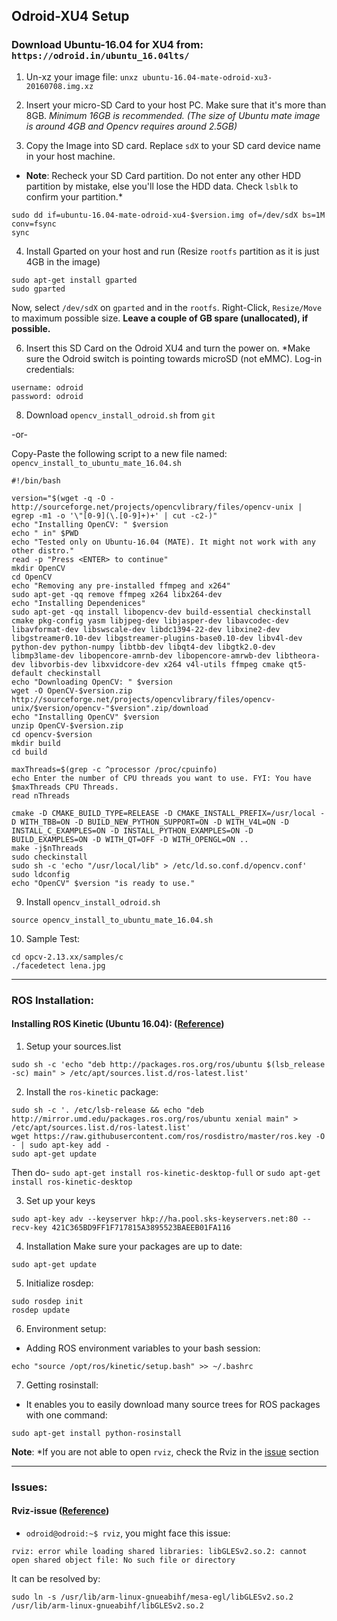 ## Odroid-XU4 Setup
### Download Ubuntu-16.04 for XU4 from: `https://odroid.in/ubuntu_16.04lts/`

1. Un-xz your image file: 
`unxz ubuntu-16.04-mate-odroid-xu3-20160708.img.xz`

2. Insert your micro-SD Card to your host PC. Make sure that it's more than 8GB. *Minimum 16GB is recommended.*
*(The size of Ubuntu mate image is around 4GB and Opencv requires around 2.5GB)*

3. Copy the Image into SD card. 
Replace `sdX` to your SD card device name in your host machine.
* **Note**: Recheck your SD Card partition. Do not enter any other HDD partition by mistake, else you'll lose the HDD data. Check `lsblk` to confirm your partition.*
```
sudo dd if=ubuntu-16.04-mate-odroid-xu4-$version.img of=/dev/sdX bs=1M conv=fsync
sync
```

4. Install Gparted on your host and run
(Resize `rootfs` partition as it is just 4GB in the image)
```
sudo apt-get install gparted
sudo gparted
```
Now, select `/dev/sdX` on `gparted` and in the `rootfs`. Right-Click, `Resize/Move` to maximum possible size. **Leave a couple of GB spare (unallocated), if possible.**

6. Insert this SD Card on the Odroid XU4 and turn the power on.
*Make sure the Odroid switch is pointing towards microSD (not eMMC). 
Log-in credentials:

```
username: odroid
password: odroid
```

8. Download `opencv_install_odroid.sh` from `git`

-or-

Copy-Paste the following script to a new file named: `opencv_install_to_ubuntu_mate_16.04.sh`
```
#!/bin/bash

version="$(wget -q -O - http://sourceforge.net/projects/opencvlibrary/files/opencv-unix | egrep -m1 -o '\"[0-9](\.[0-9]+)+' | cut -c2-)"
echo "Installing OpenCV: " $version
echo " in" $PWD
echo "Tested only on Ubuntu-16.04 (MATE). It might not work with any other distro."
read -p "Press <ENTER> to continue"
mkdir OpenCV
cd OpenCV
echo "Removing any pre-installed ffmpeg and x264"
sudo apt-get -qq remove ffmpeg x264 libx264-dev
echo "Installing Dependenices"
sudo apt-get -qq install libopencv-dev build-essential checkinstall cmake pkg-config yasm libjpeg-dev libjasper-dev libavcodec-dev libavformat-dev libswscale-dev libdc1394-22-dev libxine2-dev libgstreamer0.10-dev libgstreamer-plugins-base0.10-dev libv4l-dev python-dev python-numpy libtbb-dev libqt4-dev libgtk2.0-dev libmp3lame-dev libopencore-amrnb-dev libopencore-amrwb-dev libtheora-dev libvorbis-dev libxvidcore-dev x264 v4l-utils ffmpeg cmake qt5-default checkinstall
echo "Downloading OpenCV: " $version
wget -O OpenCV-$version.zip http://sourceforge.net/projects/opencvlibrary/files/opencv-unix/$version/opencv-"$version".zip/download
echo "Installing OpenCV" $version
unzip OpenCV-$version.zip
cd opencv-$version
mkdir build
cd build

maxThreads=$(grep -c ^processor /proc/cpuinfo)
echo Enter the number of CPU threads you want to use. FYI: You have $maxThreads CPU Threads.
read nThreads

cmake -D CMAKE_BUILD_TYPE=RELEASE -D CMAKE_INSTALL_PREFIX=/usr/local -D WITH_TBB=ON -D BUILD_NEW_PYTHON_SUPPORT=ON -D WITH_V4L=ON -D INSTALL_C_EXAMPLES=ON -D INSTALL_PYTHON_EXAMPLES=ON -D BUILD_EXAMPLES=ON -D WITH_QT=OFF -D WITH_OPENGL=ON ..
make -j$nThreads
sudo checkinstall
sudo sh -c 'echo "/usr/local/lib" > /etc/ld.so.conf.d/opencv.conf'
sudo ldconfig
echo "OpenCV" $version "is ready to use."
```

9. Install `opencv_install_odroid.sh`

```
source opencv_install_to_ubuntu_mate_16.04.sh
```

10. Sample Test:
```
cd opcv-2.13.xx/samples/c
./facedetect lena.jpg
```
***
### ROS Installation:
#### Installing ROS Kinetic (Ubuntu 16.04): ([Reference](http://wiki.ros.org/kinectic/Installation/Ubuntu))
1. Setup your sources.list 
```
sudo sh -c 'echo "deb http://packages.ros.org/ros/ubuntu $(lsb_release -sc) main" > /etc/apt/sources.list.d/ros-latest.list'
```

2. Install the `ros-kinetic` package:
```
sudo sh -c '. /etc/lsb-release && echo "deb http://mirror.umd.edu/packages.ros.org/ros/ubuntu xenial main" > /etc/apt/sources.list.d/ros-latest.list' 
wget https://raw.githubusercontent.com/ros/rosdistro/master/ros.key -O - | sudo apt-key add - 
sudo apt-get update 
```
Then do- 
```sudo apt-get install ros-kinetic-desktop-full```
or 
```sudo apt-get install ros-kinetic-desktop```

3. Set up your keys
```
sudo apt-key adv --keyserver hkp://ha.pool.sks-keyservers.net:80 --recv-key 421C365BD9FF1F717815A3895523BAEEB01FA116
```

4. Installation
Make sure your packages are up to date:
```
sudo apt-get update
```

5. Initialize rosdep:
```
sudo rosdep init
rosdep update
```

6. Environment setup:
- Adding ROS environment variables to your bash session:
```
echo "source /opt/ros/kinetic/setup.bash" >> ~/.bashrc
```
7. Getting rosinstall:
- It enables you to easily download many source trees for ROS packages with one command:
```
sudo apt-get install python-rosinstall
```

**Note**: *If you are not able to open `rviz`, check the Rviz in the [issue](#rviz-issue) section

***

### Issues:
#### Rviz-issue ([Reference](http://indilib.org/forum/general/2402-solved-problem-with-libglesv2-so-2-on-odroid-xu4.html))

- `odroid@odroid:~$ rviz`, you might face this issue:
```
rviz: error while loading shared libraries: libGLESv2.so.2: cannot open shared object file: No such file or directory
```
It can be resolved by:
```
sudo ln -s /usr/lib/arm-linux-gnueabihf/mesa-egl/libGLESv2.so.2 /usr/lib/arm-linux-gnueabihf/libGLESv2.so.2
```

